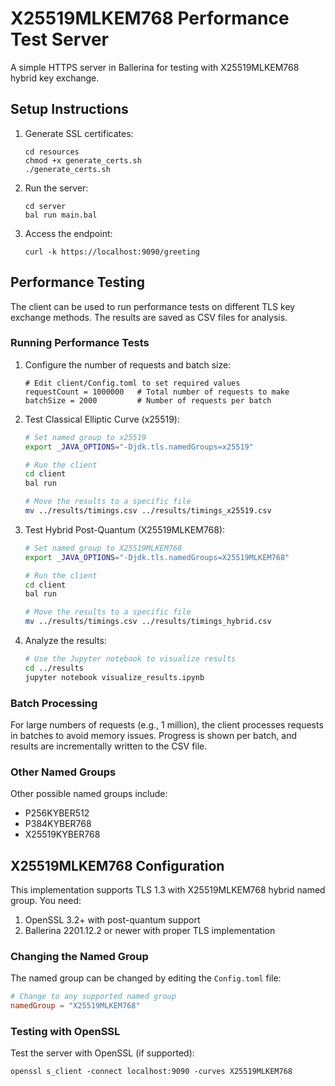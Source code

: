 # X25519MLKEM768 Performance Test Server

A simple HTTPS server in Ballerina for testing with X25519MLKEM768 hybrid key exchange.

## Setup Instructions

1. Generate SSL certificates:
   ```
   cd resources
   chmod +x generate_certs.sh
   ./generate_certs.sh
   ```

2. Run the server:
   ```
   cd server
   bal run main.bal
   ```

3. Access the endpoint:
   ```
   curl -k https://localhost:9090/greeting
   ```

## Performance Testing

The client can be used to run performance tests on different TLS key exchange methods. The results are saved as CSV files for analysis.

### Running Performance Tests

1. Configure the number of requests and batch size:
   ```
   # Edit client/Config.toml to set required values
   requestCount = 1000000   # Total number of requests to make
   batchSize = 2000         # Number of requests per batch
   ```

2. Test Classical Elliptic Curve (x25519):
   ```bash
   # Set named group to x25519
   export _JAVA_OPTIONS="-Djdk.tls.namedGroups=x25519"
   
   # Run the client
   cd client
   bal run
   
   # Move the results to a specific file
   mv ../results/timings.csv ../results/timings_x25519.csv
   ```

3. Test Hybrid Post-Quantum (X25519MLKEM768):
   ```bash
   # Set named group to X25519MLKEM768
   export _JAVA_OPTIONS="-Djdk.tls.namedGroups=X25519MLKEM768"
   
   # Run the client
   cd client
   bal run
   
   # Move the results to a specific file
   mv ../results/timings.csv ../results/timings_hybrid.csv
   ```

4. Analyze the results:
   ```bash
   # Use the Jupyter notebook to visualize results
   cd ../results
   jupyter notebook visualize_results.ipynb
   ```

### Batch Processing

For large numbers of requests (e.g., 1 million), the client processes requests in batches to avoid memory issues. Progress is shown per batch, and results are incrementally written to the CSV file.

### Other Named Groups

Other possible named groups include:
- P256KYBER512
- P384KYBER768
- X25519KYBER768

## X25519MLKEM768 Configuration

This implementation supports TLS 1.3 with X25519MLKEM768 hybrid named group. You need:

1. OpenSSL 3.2+ with post-quantum support
2. Ballerina 2201.12.2 or newer with proper TLS implementation

### Changing the Named Group

The named group can be changed by editing the `Config.toml` file:

```toml
# Change to any supported named group
namedGroup = "X25519MLKEM768" 
```

### Testing with OpenSSL

Test the server with OpenSSL (if supported):
```
openssl s_client -connect localhost:9090 -curves X25519MLKEM768
```
